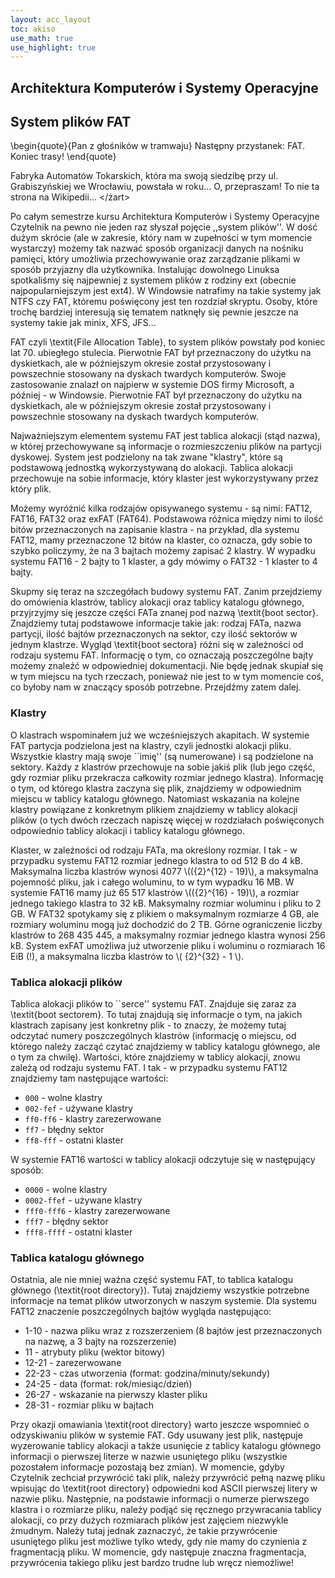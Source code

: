 ```yaml
---
layout: acc_layout
toc: akiso
use_math: true
use_highlight: true
---
```


Architektura Komputerów i Systemy Operacyjne
---

## System plików FAT
\begin{quote}{Pan z głośników w tramwaju}
Następny przystanek: FAT. Koniec trasy!
\end{quote}

Fabryka Automatów Tokarskich, która ma swoją siedzibę przy ul. Grabiszyńskiej we Wrocławiu, powstała w roku... O, przepraszam! To nie ta strona na Wikipedii... </żart>

Po całym semestrze kursu Architektura Komputerów i Systemy Operacyjne Czytelnik na pewno nie jeden raz słyszał pojęcie ,,system plików''. W dość dużym skrócie (ale w zakresie, który nam w zupełności w tym momencie wystarczy) możemy tak nazwać sposób organizacji danych na nośniku pamięci, który umożliwia przechowywanie oraz zarządzanie plikami w sposób przyjazny dla użytkownika. Instalując dowolnego Linuksa spotkaliśmy się najpewniej z systemem plików z rodziny ext (obecnie najpopularniejszym jest ext4). W Windowsie natrafimy na takie systemy jak NTFS czy FAT, któremu poświęcony jest ten rozdział skryptu. Osoby, które trochę bardziej interesują się tematem natknęły się pewnie jeszcze na systemy takie jak minix, XFS, JFS... 

FAT czyli \textit{File Allocation Table}, to system plików powstały pod koniec lat 70. ubiegłego stulecia. Pierwotnie FAT był przeznaczony do użytku na dyskietkach, ale w późniejszym okresie został przystosowany i powszechnie stosowany na dyskach twardych komputerów. Swoje zastosowanie znalazł on najpierw w systemie DOS firmy Microsoft, a później - w Windowsie. Pierwotnie FAT był przeznaczony do użytku na dyskietkach, ale w późniejszym okresie został przystosowany i powszechnie stosowany na dyskach twardych komputerów. 

Najważniejszym elementem systemu FAT jest tablica alokacji (stąd nazwa), w której przechowywane są informacje o rozmieszczeniu plików na partycji dyskowej. System jest podzielony na tak zwane "klastry", które są podstawową jednostką wykorzystywaną do alokacji. Tablica alokacji przechowuje na sobie informacje, który klaster jest wykorzystywany przez który plik.

Możemy wyróżnić kilka rodzajów opisywanego systemu - są nimi: FAT12, FAT16, FAT32 oraz exFAT (FAT64). Podstawowa różnica między nimi to ilość bitów przeznaczonych na zapisanie klastra - na przykład, dla systemu FAT12, mamy przeznaczone 12 bitów na klaster, co oznacza, gdy sobie to szybko policzymy, że na 3 bajtach możemy zapisać 2 klastry. W wypadku systemu FAT16 - 2 bajty to 1 klaster, a gdy mówimy o FAT32 - 1 klaster to 4 bajty.

Skupmy się teraz na szczegółach budowy systemu FAT. Zanim przejdziemy do omówienia klastrów, tablicy alokacji oraz tablicy katalogu głównego, przyjrzyjmy się jeszcze części FATa znanej pod nazwą \textit{boot sector}. Znajdziemy tutaj podstawowe informacje takie jak: rodzaj FATa, nazwa partycji, ilość bajtów przeznaczonych na sektor, czy ilość sektorów w jednym klastrze. Wygląd \textit{boot sectora} różni się w zależności od rodzaju systemu FAT. Informację o tym, co oznaczają poszczególne bajty możemy znaleźć w odpowiedniej dokumentacji. Nie będę jednak skupiał się w tym miejscu na tych rzeczach, ponieważ nie jest to w tym momencie coś, co byłoby nam w znaczący sposób potrzebne. Przejdźmy zatem dalej.
### Klastry

O klastrach wspominałem już we wcześniejszych akapitach. W systemie FAT partycja podzielona jest na klastry, czyli jednostki alokacji pliku. Wszystkie klastry mają swoje ``imię'' (są numerowane) i są podzielone na sektory. Każdy z klastrów przechowuje na sobie jakiś plik (lub jego część, gdy rozmiar pliku przekracza całkowity rozmiar jednego klastra). Informację o tym, od którego klastra zaczyna się plik, znajdziemy w odpowiednim miejscu w tablicy katalogu głównego. Natomiast wskazania na kolejne klastry powiązane z konkretnym plikiem znajdziemy w tablicy alokacji plików (o tych dwóch rzeczach napiszę więcej w rozdziałach poświęconych odpowiednio tablicy alokacji i tablicy katalogu głównego.

Klaster, w zależności od rodzaju FATa, ma określony rozmiar. I tak - w przypadku systemu FAT12 rozmiar jednego klastra to od 512 B do 4 kB. Maksymalna liczba klastrów wynosi 4077 \\(({2}^{12} - 19)\\), a maksymalna pojemność pliku, jak i całego woluminu, to w tym wypadku 16 MB. W systemie FAT16 mamy już 65 517 klastrów \\(({2}^{16} - 19)\\), a rozmiar jednego takiego klastra to 32 kB. Maksymalny rozmiar woluminu i pliku to 2 GB. W FAT32 spotykamy się z plikiem o maksymalnym rozmiarze 4 GB, ale rozmiary woluminu mogą już dochodzić do 2 TB. Górne ograniczenie liczby klastrów to 268 435 445, a maksymalny rozmiar jednego klastra wynosi 256 kB. System exFAT umożliwa już utworzenie pliku i woluminu o rozmiarach 16 EiB (!), a maksymalna liczba klastrów to \\( {2}^{32} - 1 \\).  
### Tablica alokacji plików

Tablica alokacji plików to ``serce'' systemu FAT. Znajduje się zaraz za \textit{boot sectorem}. To tutaj znajdują się informacje o tym, na jakich klastrach zapisany jest konkretny plik - to znaczy, że możemy tutaj odczytać numery poszczególnych klastrów (informację o miejscu, od którego należy zacząć czytać znajdziemy w tablicy katalogu głównego, ale o tym za chwilę). Wartości, które znajdziemy w tablicy alokacji, znowu zależą od rodzaju systemu FAT. I tak - w przypadku systemu FAT12 znajdziemy tam następujące wartości:


* ` 000 ` - wolne klastry
* ` 002-fef ` - używane klastry
* ` ff0-ff6 ` - klastry zarezerwowane
* ` ff7 ` - błędny sektor
* ` ff8-fff ` - ostatni klaster


W systemie FAT16 wartości w tablicy alokacji odczytuje się w następujący sposób:


* ` 0000 ` - wolne klastry
* ` 0002-ffef ` - używane klastry
* ` fff0-fff6 ` - klastry zarezerwowane
* ` fff7 ` - błędny sektor
* ` fff8-ffff ` - ostatni klaster

### Tablica katalogu głównego

Ostatnia, ale nie mniej ważna część systemu FAT, to tablica katalogu głównego (\textit{root directory}). Tutaj znajdziemy wszystkie potrzebne informacje na temat plików utworzonych w naszym systemie. Dla systemu FAT12 znaczenie poszczególnych bajtów wygląda następująco:


* 1-10 - nazwa pliku wraz z rozszerzeniem (8 bajtów jest przeznaczonych na nazwę, a 3 bajty na rozszerzenie)
* 11 - atrybuty pliku (wektor bitowy)
* 12-21 - zarezerwowane 
* 22-23 - czas utworzenia (format: godzina/minuty/sekundy)
* 24-25 - data (format: rok/miesiąc/dzień)
* 26-27 - wskazanie na pierwszy klaster pliku
* 28-31 - rozmiar pliku w bajtach


Przy okazji omawiania \textit{root directory} warto jeszcze wspomnieć o odzyskiwaniu plików w systemie FAT. Gdy usuwany jest plik, następuje wyzerowanie tablicy alokacji a także usunięcie z tablicy katalogu głównego informacji o pierwszej literze w nazwie usuniętego pliku (wszystkie pozostałem informacje pozostają bez zmian). W momencie, gdyby Czytelnik zechciał przywrócić taki plik, należy przywrócić pełną nazwę pliku wpisując do \textit{root directory} odpowiedni kod ASCII pierwszej litery w nazwie pliku. Następnie, na podstawie informacji o numerze pierwszego klastra i o rozmiarze pliku, należy podjąć się ręcznego przywracania tablicy alokacji, co przy dużych rozmiarach plików jest zajęciem niezwykle żmudnym. Należy tutaj jednak zaznaczyć, że takie przywrócenie usuniętego pliku jest możliwe tylko wtedy, gdy nie mamy do czynienia z fragmentacją pliku. W momencie, gdy następuje znaczna fragmentacja, przywrócenia takiego pliku jest bardzo trudne lub wręcz niemożliwe!